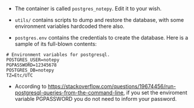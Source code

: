 - The container is called `postgres_notepy`. Edit it to your wish. 

- `utils/` contains scripts to dump and restore the database, with some
  environment variables hardcoded there also.

- `postgres.env` contains the credentials to create the database. Here is a
  sample of its full-blown contents:

```
# Environment variables for postgresql.
POSTGRES_USER=notepy
PGPASSWORD=12345678
POSTGRES_DB=notepy
TZ=Etc/UTC
```

- According to
  https://stackoverflow.com/questions/19674456/run-postgresql-queries-from-the-command-line,
if you set the enviroment variable PGPASSWORD you do not need to inform your
password.

